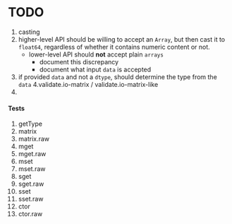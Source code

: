 TODO
====

1. casting
2. higher-level API should be willing to accept an `Array`, but then cast it to `float64`, regardless of whether it contains numeric content or not.
	- lower-level API should __not__ accept plain `arrays`
		-	document this discrepancy
		-	document what input `data` is accepted 
3. if provided `data` and not a `dtype`, should determine the type from the `data`
4.validate.io-matrix / validate.io-matrix-like
5. 



#### Tests

1. getType
2. matrix
3. matrix.raw
4. mget
5. mget.raw
6. mset
7. mset.raw
8. sget
9. sget.raw
10. sset
11. sset.raw
12. ctor
13. ctor.raw

